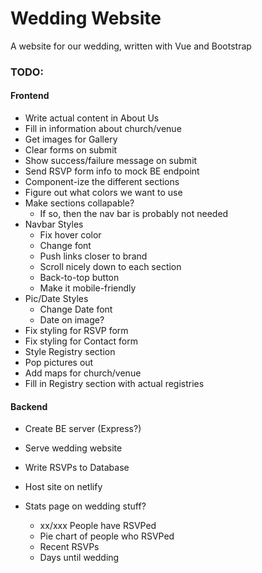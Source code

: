 # Wedding Website
A website for our wedding, written with Vue and Bootstrap

### TODO:

#### Frontend
- Write actual content in About Us
- Fill in information about church/venue
- Get images for Gallery
- Clear forms on submit
- Show success/failure message on submit
- Send RSVP form info to mock BE endpoint
- Component-ize the different sections
- Figure out what colors we want to use
- Make sections collapable?
    - If so, then the nav bar is probably not needed
- Navbar Styles
    - Fix hover color
    - Change font
    - Push links closer to brand
    - Scroll nicely down to each section
    - Back-to-top button
    - Make it mobile-friendly
- Pic/Date Styles
    - Change Date font
    - Date on image?
- Fix styling for RSVP form
- Fix styling for Contact form
- Style Registry section
- Pop pictures out
- Add maps for church/venue
- Fill in Registry section with actual registries


#### Backend
- Create BE server (Express?)
- Serve wedding website
- Write RSVPs to Database
- Host site on netlify

- Stats page on wedding stuff?
    - xx/xxx People have RSVPed
    - Pie chart of people who RSVPed
    - Recent RSVPs
    - Days until wedding
